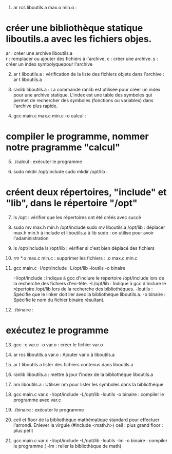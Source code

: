 1. ar rcs liboutils.a max.o min.o  : 
# créer une bibliothèque statique liboutils.a avec les fichiers objes. 
ar : créer une archive liboutils.a    
r : remplacer ou ajouter des fichiers à l'archive, 
c : créer une archive. 
s : créer un index symbolyquepour l'archive

2. ar t liboutils.a :
vérification de la liste des fichiers objets dans l'archive : ar t liboutils.a

3. ranlib liboutils.a :
La commande ranlib est utilisée pour créer un index pour une archive statique. 
L'index est une table des symboles qui permet de rechercher des symboles (fonctions ou variables) dans l'archive plus rapide. 

4. gcc main.c max.c min.c -o calcul :
# compiler le programme, nommer notre pragramme "calcul"

5. ./calcul :
exécuter le programme

6. sudo mkdir /opt/include
sudo mkdir /opt/lib :
# créent deux répertoires, "include" et "lib", dans le répertoire "/opt"

7. ls /opt :
vérifier que les répertoires ont été créés avec succè

8. sudo mv max.h min.h /opt/include
sudo mv liboutils.a /opt/lib :
déplacer max.h min.h à include et liboutils.a à lib
sudo : on utilise pour avoir l'adaministration

9. ls /opt/include
ls /opt/lib :
vérifier si c'est bien déplacé des fichiers

10. rm *.o max.c min.c :
supprimer les fichiers : .o max.c min.c


11. gcc main.c -I/opt/include -L/opt/lib -loutils -o binaire

    -I/opt/include : Indique à gcc d'inclure le répertoire /opt/include lors de la recherche des fichiers d'en-tête.
    -L/opt/lib : Indique à gcc d'inclure le répertoire /opt/lib lors de la recherche des bibliothèques.
    -loutils : Spécifie que le linker doit lier avec la bibliothèque liboutils.a.
    -o binaire : Spécifie le nom du fichier binaire résultant.

12. ./binaire :
# exécutez le programme

13. gcc -c var.c -o var.o :
créer le fichier var.o

14. ar rcs liboutils.a var.o :
Ajouter var.o à liboutils.a

15. ar t liboutils.a
lister des fichiers contenus dans liboutils.a

16. ranlib liboutils.a :
mettre à jour l'index  de la bibliothèque liboutils.a

17. nm liboutils.a :
Utiliser nm pour lister les symboles dans la bibliothèque 

18. gcc main.c var.c -I/opt/include -L/opt/lib -loutils -o binaire :
compiler le programme avec var.c

19. ./binaire :
exécuter le programme

20. ceil et floor de la bibliothèque mathématique standard pour effectuer l'arrondi. Enlever la virgule (#include <math.h>)
ceil : plus grand
floor : plus petit

21. gcc main.c var.c -I/opt/include -L/opt/lib -loutils -lm -o binaire :
compiler le programme ( -lm : relier la bibliothèque de math)